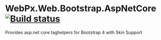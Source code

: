 # WebPx.Web.Bootstrap.AspNetCore [![Build status](https://ci.appveyor.com/api/projects/status/a90iqq2ms5rjpb2j?svg=true)](https://ci.appveyor.com/project/jlchavez/webpx-web-bootstrap-aspnetcore)
Provides asp.net core taghelpers for Bootstrap 4 with Skin Support
